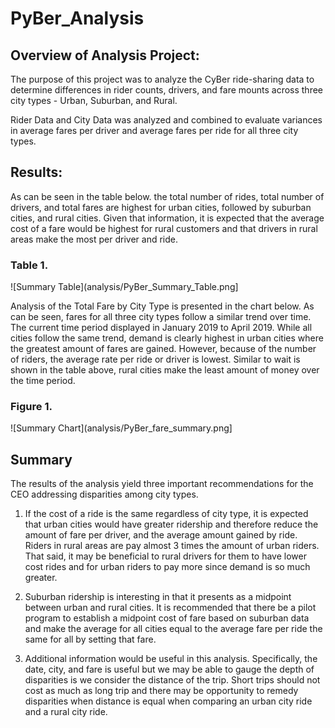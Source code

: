 # PyBer_Analysis

## Overview of Analysis Project:

The purpose of this project was to analyze the CyBer ride-sharing data to determine differences in rider counts, drivers, and fare mounts across three city types  - Urban, Suburban, and Rural. 

Rider Data and City Data was analyzed and combined to evaluate variances in average fares per driver and average fares per ride for all three city types. 



## Results:


As can be seen in the table below. the total number of rides, total number of drivers, and total fares are highest for urban cities, followed by suburban cities, and rural cities. Given that information, it is expected that the average cost of a fare would be highest for rural customers and that drivers in rural areas make the most per driver and ride. 

### Table 1. 

![Summary Table](analysis/PyBer_Summary_Table.png]


Analysis of the Total Fare by City Type is presented in the chart below. As can be seen, fares for all three city types follow a similar trend over time. The current time period displayed in January 2019 to April 2019. While all cities follow the same trend, demand is clearly highest in urban cities where the greatest amount of fares are gained. However, because of the number of riders, the average rate per ride or driver is lowest. Similar to wait is shown in the table above, rural cities make the least amount of money over the time period. 


### Figure 1. 

![Summary Chart](analysis/PyBer_fare_summary.png]


## Summary

The results of the analysis yield three important recommendations for the CEO addressing disparities among city types. 
1. If the cost of a ride is the same regardless of city type, it is expected that urban cities would have greater ridership and therefore reduce the amount of fare per driver, and the average amount gained by ride. Riders in rural areas are pay almost 3 times the amount of urban riders. That said, it may be beneficial to rural drivers for them to have lower cost rides and for urban riders to pay more since demand is so much greater. 

2. Suburban ridership is interesting in that it presents as a midpoint between urban and rural cities. It is recommended that there be a pilot program to establish a midpoint cost of fare based on suburban data and make the average for all cities equal to the average fare per ride the same for all by setting that fare. 

3. Additional information would be useful in this analysis. Specifically, the date, city, and fare is useful but we may be able to gauge the depth of disparities is we consider the distance of the trip. Short trips should not cost as much as long trip and there may be opportunity to remedy disparities when distance is equal when comparing an urban city ride and a rural city ride. 
